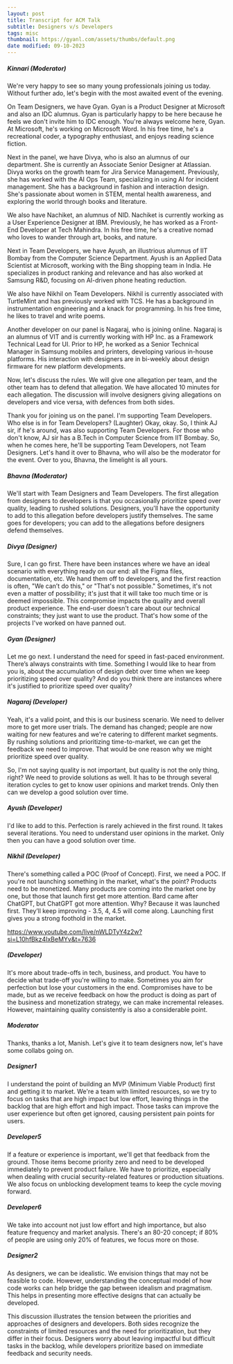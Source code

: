 ```yaml
---
layout: post
title: Transcript for ACM Talk
subtitle: Designers v/s Developers
tags: misc
thumbnail: https://gyanl.com/assets/thumbs/default.png
date modified: 09-10-2023
---
```

  

##### Kinnari (Moderator)

We're very happy to see so many young professionals joining us today. Without further ado, let's begin with the most awaited event of the evening.

On Team Designers, we have Gyan. Gyan is a Product Designer at Microsoft and also an IDC alumnus. Gyan is particularly happy to be here because he feels we don't invite him to IDC enough. You're always welcome here, Gyan. At Microsoft, he's working on Microsoft Word. In his free time, he's a recreational coder, a typography enthusiast, and enjoys reading science fiction.

Next in the panel, we have Divya, who is also an alumnus of our department. She is currently an Associate Senior Designer at Atlassian. Divya works on the growth team for Jira Service Management. Previously, she has worked with the AI Ops Team, specializing in using AI for incident management. She has a background in fashion and interaction design. She's passionate about women in STEM, mental health awareness, and exploring the world through books and literature.

We also have Nachiket, an alumnus of NID. Nachiket is currently working as a User Experience Designer at IBM. Previously, he has worked as a Front-End Developer at Tech Mahindra. In his free time, he's a creative nomad who loves to wander through art, books, and nature.

Next in Team Developers, we have Ayush, an illustrious alumnus of IIT Bombay from the Computer Science Department. Ayush is an Applied Data Scientist at Microsoft, working with the Bing shopping team in India. He specializes in product ranking and relevance and has also worked at Samsung R&D, focusing on AI-driven phone heating reduction.

We also have Nikhil on Team Developers. Nikhil is currently associated with TurtleMint and has previously worked with TCS. He has a background in instrumentation engineering and a knack for programming. In his free time, he likes to travel and write poems.

Another developer on our panel is Nagaraj, who is joining online. Nagaraj is an alumnus of VIT and is currently working with HP Inc. as a Framework Technical Lead for UI. Prior to HP, he worked as a Senior Technical Manager in Samsung mobiles and printers, developing various in-house platforms. His interaction with designers are in bi-weekly about design firmware for new platform developments.

Now, let's discuss the rules. We will give one allegation per team, and the other team has to defend that allegation. We have allocated 10 minutes for each allegation. The discussion will involve designers giving allegations on developers and vice versa, with defences from both sides.

Thank you for joining us on the panel. I'm supporting Team Developers. Who else is in for Team Developers? (Laughter) Okay, okay. So, I think AJ sir, if he's around, was also supporting Team Developers. For those who don't know, AJ sir has a B.Tech in Computer Science from IIT Bombay. So, when he comes here, he'll be supporting Team Developers, not Team Designers. Let's hand it over to Bhavna, who will also be the moderator for the event. Over to you, Bhavna, the limelight is all yours.

##### Bhavna (Moderator)

We'll start with Team Designers and Team Developers. The first allegation from designers to developers is that you occasionally prioritize speed over quality, leading to rushed solutions. Designers, you'll have the opportunity to add to this allegation before developers justify themselves. The same goes for developers; you can add to the allegations before designers defend themselves.

##### Divya (Designer)

Sure, I can go first. There have been instances where we have an ideal scenario with everything ready on our end: all the Figma files, documentation, etc. We hand them off to developers, and the first reaction is often, "We can’t do this," or "That's not possible." Sometimes, it's not even a matter of possibility; it's just that it will take too much time or is deemed impossible. This compromise impacts the quality and overall product experience. The end-user doesn't care about our technical constraints; they just want to use the product. That's how some of the projects I've worked on have panned out.

##### Gyan (Designer)

Let me go next. I understand the need for speed in fast-paced environment. There’s always constraints with time. Something I would like to hear from you is, about the accumulation of design debt over time when we keep prioritizing speed over quality? And do you think there are instances where it's justified to prioritize speed over quality?

##### Nagaraj (Developer)

Yeah, it's a valid point, and this is our business scenario. We need to deliver more to get more user trials. The demand has changed; people are now waiting for new features and we're catering to different market segments. By rushing solutions and prioritizing time-to-market, we can get the feedback we need to improve. That would be one reason why we might prioritize speed over quality.

So, I'm not saying quality is not important, but quality is not the only thing, right? We need to provide solutions as well. It has to be through several iteration cycles to get to know user opinions and market trends. Only then can we develop a good solution over time.

##### Ayush (Developer)

I'd like to add to this. Perfection is rarely achieved in the first round. It takes several iterations. You need to understand user opinions in the market. Only then you can have a good solution over time.

##### Nikhil (Developer)

There's something called a POC (Proof of Concept). First, we need a POC. If you're not launching something in the market, what's the point? Products need to be monetized. Many products are coming into the market one by one, but those that launch first get more attention. Bard came after ChatGPT, but ChatGPT got more attention. Why? Because it was launched first. They’ll keep improving - 3.5, 4, 4.5 will come along. Launching first gives you a strong foothold in the market.

https://www.youtube.com/live/nWLDTyY4z2w?si=L10hfBkz4IxBeMYv&t=7636

##### (Developer)

It's more about trade-offs in tech, business, and product. You have to decide what trade-off you're willing to make. Sometimes you aim for perfection but lose your customers in the end. Compromises have to be made, but as we receive feedback on how the product is doing as part of the business and monetization strategy, we can make incremental releases. However, maintaining quality consistently is also a considerable point.

##### Moderator

Thanks, thanks a lot, Manish. Let's give it to team designers now, let's have some collabs going on.

##### Designer1

I understand the point of building an MVP (Minimum Viable Product) first and getting it to market. We're a team with limited resources, so we try to focus on tasks that are high impact but low effort, leaving things in the backlog that are high effort and high impact. Those tasks can improve the user experience but often get ignored, causing persistent pain points for users.

##### Developer5

If a feature or experience is important, we'll get that feedback from the ground. Those items become priority zero and need to be developed immediately to prevent product failure. We have to prioritize, especially when dealing with crucial security-related features or production situations. We also focus on unblocking development teams to keep the cycle moving forward.

##### Developer6

We take into account not just low effort and high importance, but also feature frequency and market analysis. There's an 80-20 concept; if 80% of people are using only 20% of features, we focus more on those.

##### Designer2

As designers, we can be idealistic. We envision things that may not be feasible to code. However, understanding the conceptual model of how code works can help bridge the gap between idealism and pragmatism. This helps in presenting more effective designs that can actually be developed.

This discussion illustrates the tension between the priorities and approaches of designers and developers. Both sides recognize the constraints of limited resources and the need for prioritization, but they differ in their focus. Designers worry about leaving impactful but difficult tasks in the backlog, while developers prioritize based on immediate feedback and security needs.
